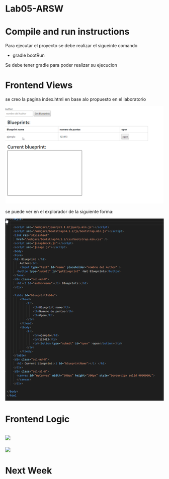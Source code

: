 # Lab05-ARSW

# Compile and run instructions

Para ejecutar el proyecto se debe realizar el sigueinte comando

* gradle bootRun

Se debe tener gradle para poder realizar su ejecucion

# Frontend Views

se creo la pagina index.html en base alo propuesto en el laboratorio

![](img/frontViews.png)

se puede ver en el explorador de la siguiente forma: 

![](img/frontViews2.png)

# Frontend Logic



![](img/media/Parte2PostResultCurl.png)
--
![](img/media/Parte2PostResultCurl2.png)




# Next Week

